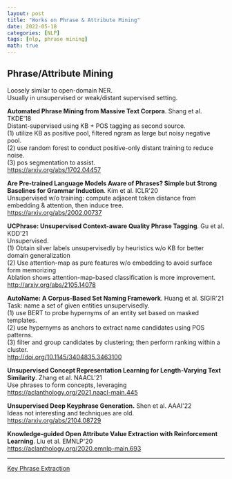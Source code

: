 ```yaml
---
layout: post
title: "Works on Phrase & Attribute Mining"
date: 2022-05-18
categories: [NLP]
tags: [nlp, phrase mining]
math: true
---
```


## Phrase/Attribute Mining

Loosely similar to open-domain NER.\
Usually in unsupervised or weak/distant supervised setting.

**Automated Phrase Mining from Massive Text Corpora**. Shang et al. TKDE'18\
Distant-supervised using KB + POS tagging as second source.\
(1) utilize KB as positive pool, filtered ngram as large but noisy negative pool.\
(2) use random forest to conduct positive-only distant training to reduce noise.\
(3) pos segmentation to assist.\
<https://arxiv.org/abs/1702.04457>

**Are Pre-trained Language Models Aware of Phrases? Simple but Strong Baselines for Grammar Induction**. Kim et al. ICLR'20\
Unsupervised w/o training: compute adjacent token distance from embedding & attention, then induce tree.\
<https://arxiv.org/abs/2002.00737>

**UCPhrase: Unsupervised Context-aware Quality Phrase Tagging**. Gu et al. KDD'21\
Unsupervised.\
(1) Obtain silver labels unsupervisedly by heuristics w/o KB for better domain generalization\
(2) Use attention-map as pure features w/o embedding to avoid surface form memorizing\
Ablation shows attention-map-based classification is more improvement.\
<http://arxiv.org/abs/2105.14078>

**AutoName: A Corpus-Based Set Naming Framework**. Huang et al. SIGIR'21\
Task: name a set of given entities unsupervisedly.\
(1) use BERT to probe hypernyms of an entity set based on masked templates.\
(2) use hypernyms as anchors to extract name candidates using POS patterns.\
(3) filter and group candidates by clustering; then perform ranking within a cluster.\
<http://doi.org/10.1145/3404835.3463100>

**Unsupervised Concept Representation Learning for Length-Varying Text Similarity**. Zhang et al. NAACL'21\
Use phrases to form concepts, leveraging \
<https://aclanthology.org/2021.naacl-main.445>

**Unsupervised Deep Keyphrase Generation.** Shen et al. AAAI'22\
Ideas not interesting and techniques are old.\
<https://arxiv.org/abs/2104.08729>

**Knowledge-guided Open Attribute Value Extraction with Reinforcement Learning**. Liu et al. EMNLP'20\
<https://aclanthology.org/2020.emnlp-main.693>

---

[Key Phrase Extraction](https://mp.weixin.qq.com/s/j4aQ5_iIWxW4GgJ5wZ3_tA)

